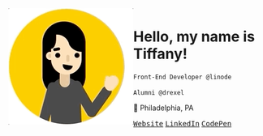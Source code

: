 <img src="https://raw.githubusercontent.com/tiffwong/tiffwong/master/tiffwong.gif" align="left">

# Hello, my name is Tiffany!

`Front-End Developer @linode`

`Alumni @drexel`

:round_pushpin: Philadelphia, PA

<kbd>[Website](https://tiffwong.github.io/)</kbd> <kbd>[LinkedIn](https://www.linkedin.com/in/tffwng/)</kbd> <kbd>[CodePen](https://codepen.io/tiffwong/)</kbd>

